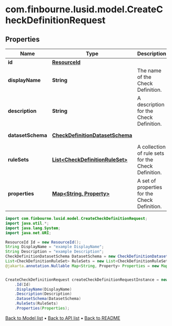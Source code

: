 # com.finbourne.lusid.model.CreateCheckDefinitionRequest

## Properties

Name | Type | Description | Notes
------------ | ------------- | ------------- | -------------
**id** | [**ResourceId**](ResourceId.md) |  | [default to ResourceId]
**displayName** | **String** | The name of the Check Definition. | [default to String]
**description** | **String** | A description for the Check Definition. | [default to String]
**datasetSchema** | [**CheckDefinitionDatasetSchema**](CheckDefinitionDatasetSchema.md) |  | [optional] [default to CheckDefinitionDatasetSchema]
**ruleSets** | [**List&lt;CheckDefinitionRuleSet&gt;**](CheckDefinitionRuleSet.md) | A collection of rule sets for the Check Definition. | [default to List<CheckDefinitionRuleSet>]
**properties** | [**Map&lt;String, Property&gt;**](Property.md) | A set of properties for the Check Definition. | [optional] [default to Map<String, Property>]

```java
import com.finbourne.lusid.model.CreateCheckDefinitionRequest;
import java.util.*;
import java.lang.System;
import java.net.URI;

ResourceId Id = new ResourceId();
String DisplayName = "example DisplayName";
String Description = "example Description";
CheckDefinitionDatasetSchema DatasetSchema = new CheckDefinitionDatasetSchema();
List<CheckDefinitionRuleSet> RuleSets = new List<CheckDefinitionRuleSet>();
@jakarta.annotation.Nullable Map<String, Property> Properties = new Map<String, Property>();


CreateCheckDefinitionRequest createCheckDefinitionRequestInstance = new CreateCheckDefinitionRequest()
    .Id(Id)
    .DisplayName(DisplayName)
    .Description(Description)
    .DatasetSchema(DatasetSchema)
    .RuleSets(RuleSets)
    .Properties(Properties);
```


[Back to Model list](../README.md#documentation-for-models) &#8226; [Back to API list](../README.md#documentation-for-api-endpoints) &#8226; [Back to README](../README.md)
